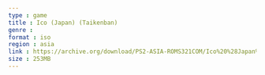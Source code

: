 ```yaml
---
type : game
title : Ico (Japan) (Taikenban)
genre : 
format : iso
region : asia
link : https://archive.org/download/PS2-ASIA-ROMS321COM/Ico%20%28Japan%29%20%28Taikenban%29.7z
size : 253MB
---
```

